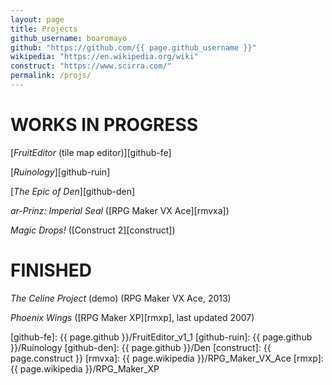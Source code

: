 ```yaml
---
layout: page
title: Projects
github_username: boaromayo
github: "https://github.com/{{ page.github_username }}"
wikipedia: "https://en.wikipedia.org/wiki"
construct: "https://www.scirra.com/"
permalink: /projs/
---
```


# WORKS IN PROGRESS

[*FruitEditor* (tile map editor)][github-fe]

[*Ruinology*][github-ruin]

[*The Epic of Den*][github-den]

*ar-Prinz: Imperial Seal* ([RPG Maker VX Ace][rmvxa])

*Magic Drops!* ([Construct 2][construct])

# FINISHED

*The Celine Project* (demo) (RPG Maker VX Ace, 2013)

*Phoenix Wings* ([RPG Maker XP][rmxp], last updated 2007)

[github-fe]:    {{ page.github }}/FruitEditor_v1_1
[github-ruin]:  {{ page.github }}/Ruinology
[github-den]:   {{ page.github }}/Den
[construct]:    {{ page.construct }}
[rmvxa]:        {{ page.wikipedia }}/RPG_Maker_VX_Ace
[rmxp]:         {{ page.wikipedia }}/RPG_Maker_XP
